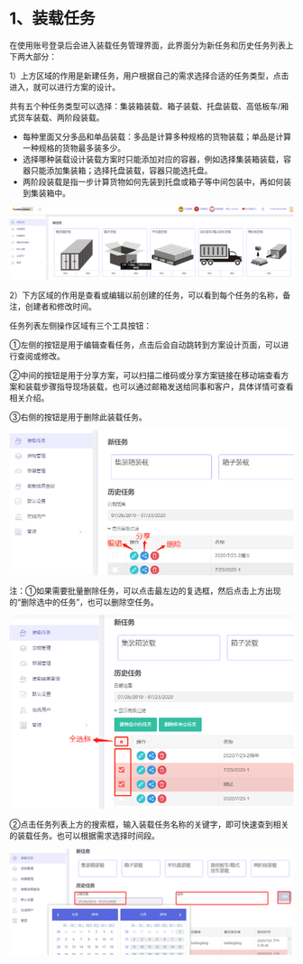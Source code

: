 # 1、装载任务

在使用账号登录后会进入装载任务管理界面，此界面分为新任务和历史任务列表上下两大部分：

1）上方区域的作用是新建任务，用户根据自己的需求选择合适的任务类型，点击进入，就可以进行方案的设计。

共有五个种任务类型可以选择：集装箱装载、箱子装载、托盘装载、高低板车/厢式货车装载、两阶段装载。

* 每种里面又分多品和单品装载：多品是计算多种规格的货物装载；单品是计算一种规格的货物最多装多少。
* 选择哪种装载设计装载方案时只能添加对应的容器，例如选择集装箱装载，容器只能添加集装箱；选择托盘装载，容器只能选托盘。
* 两阶段装载是指一步计算货物如何先装到托盘或箱子等中间包装中，再如何装到集装箱中。

![](../.gitbook/assets/2.png)

2）下方区域的作用是查看或编辑以前创建的任务，可以看到每个任务的名称，备注，创建者和修改时间。

任务列表左侧操作区域有三个工具按钮：

①左侧的按钮是用于编辑查看任务，点击后会自动跳转到方案设计页面，可以进行查阅或修改。

②中间的按钮是用于分享方案，可以扫描二维码或分享方案链接在移动端查看方案和装载步骤指导现场装载，也可以通过邮箱发送给同事和客户，具体详情可查看相关介绍。

③右侧的按钮是用于删除此装载任务。

![](../.gitbook/assets/9.png)

注：①如果需要批量删除任务，可以点击最左边的复选框，然后点击上方出现的“删除选中的任务”，也可以删除空任务。

![](../.gitbook/assets/10.png)

②点击任务列表上方的搜索框，输入装载任务名称的关键字，即可快速查到相关的装载任务。也可以根据需求选择时间段。

![](../.gitbook/assets/11%20%281%29.png)



